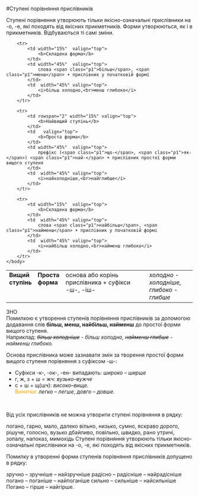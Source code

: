 #Ступенi порiвняння прислiвникiв

Ступенi порiвняння утворюють тiльки якiсно-означальнi прислiвники на <span class="p1">-о, -е</span>, якi походять вiд якiсних прикметникiв. Форми утворюються, як i в прикметникiв. Вiдбуваються тi самi змiни.


<table style="width: 100%;" align="center">
    <body>
        <tr>  
            <td width="15%" rowspan="2"  valign="top">
                <b>Вищий ступiнь</b>
            </td>
            <td  width="15%" valign="top">
                <b>Проста форма</b>
            </td>  
            <td width="45%"  valign="top">
                основа або корiнь прислiвника + суфiкси <span class="p1">-ш-</span>, <span class="p1">-iш-</span>
            </td>  
            <td width="45%"  valign="top">
                <i>холодно - холоднiше,<br>глибоко - глибше</i>
            </td>                    
        </tr>

        <tr>  
            <td width="15%"  valign="top">
                <b>Складена форма</b>
            </td>  
            <td width="45%"  valign="top">
                слова <span class="p1">бiльш</span>, <span class="p1">менш</span> + прислiвник у початковiй формi
            </td>  
            <td  width="45%" valign="top">
                <i>бiльш холодно,<br>менш глибоко</i>
            </td>                    
        </tr>

        <tr>  
            <td rowspan="2" width="15%" valign="top">
                <b>Найвищий ступiнь</b>
            </td>
            <td   valign="top">
                <b>Проста форма</b>
            </td>  
            <td width="45%"  valign="top">
                префiкс (<span class="p1">що-</span>, <span class="p1">як-</span>) <span class="p1">най-</span> + прислiвник простої форми вищого ступеня
            </td>  
            <td  width="45%" valign="top">
                <i>найхолоднiше,<br>найглибше</i>
            </td>                    
        </tr>

        <tr>  
            <td width="15%"  valign="top">
                <b>Складена форма</b>
            </td>  
            <td  width="45%" valign="top">
                слова <span class="p1">найбiльш</span>, <span class="p1">найменш</span> + прислiвник у початковiй формi
            </td>  
            <td  width="45%" valign="top">
                <i>найбiльш холодно,<br>найменш глибоко</i>
            </td>                    
        </tr>
    </body>
</table>


<div class="add-zno">
<span class="add">ЗНО</span>
<div class="add-text">
Помилкою є утворення ступенiв порiвняння прислiвникiв за допомогою додавання слiв <b>бiльш, менш, найбiльш, найменш</b> до простої форми вищого ступеня.<br>
Наприклад: <i><strike>бiльш холоднiше</strike> - бiльш холодно, <strike>найменш глибше</strike> - найменш глибоко.</i>
</div>



Основа прислiвника може зазнавати змiн за творення простої форми вищого ступеня порiвняння з суфiксом <span class="p1">-ш-</span>:

<ul>
<li>Суфiкси <span class="p1">-к-, -ок-, -ен-</span> випадають: <i>широко – ширше</i></li>
<li> <span class="p1">г, ж, з + ш = жч</span>: <i>вузько–вужче</i></li>
<li> <span class="p1">с + ш = щ(шч)</span>: <i>високо–вище.</i><br> <font color="orange">Винятки:</font> <i>легко – легше, довго – довше.</i></li>
</ul>

<br>
<quiz> 
    <question>
       <p>Від усіх прислівників не можна утворити ступені порівняння в рядку:</p>
           <answer>погано, гарно, мало, далеко</answer>
           <answer>вільно, низько, сумно, яскраво</answer>
           <answer>дорого, рішуче, голосно, вузько</answer>
           <answer>дбайливо, повільно, швидко, рано</answer>
           <answer correct >утричі, зопалу, напоказ, мимохідь</answer>
      <explanation>
Ступені порівняння утворюють тільки якісно-означальні прислівники на <span class="p1">-о</span>, <span class="p1">-е</span>, які походять від якісних прикметників.
 </explanation>
    </question>
</quiz> 


<quiz> 
    <question>
       <p>Помилку в утворенні форми ступенів порівняння прислівників допущено в рядку:</p>
           <answer>зручно – зручніше – найзручніше</answer>
           <answer>радісно – радісніше – найрадісніше</answer>
           <answer correct>погано – поганіше – найпоганіше</answer>
           <answer>сильно – сильніше – найсильніше</answer>
      <explanation>
Погано – гірше – найгірше.
 </explanation>
    </question>
</quiz> 

